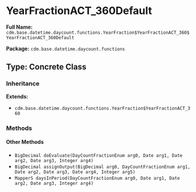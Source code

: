 # YearFractionACT_360Default

**Full Name:** `cdm.base.datetime.daycount.functions.YearFraction$YearFractionACT_360$YearFractionACT_360Default`

**Package:** `cdm.base.datetime.daycount.functions`

## Type: Concrete Class

### Inheritance

**Extends:**
- `cdm.base.datetime.daycount.functions.YearFraction$YearFractionACT_360`

### Methods

#### Other Methods

- `BigDecimal doEvaluate(DayCountFractionEnum arg0, Date arg1, Date arg2, Date arg3, Integer arg4)`
- `BigDecimal assignOutput(BigDecimal arg0, DayCountFractionEnum arg1, Date arg2, Date arg3, Date arg4, Integer arg5)`
- `MapperS daysInPeriod(DayCountFractionEnum arg0, Date arg1, Date arg2, Date arg3, Integer arg4)`

